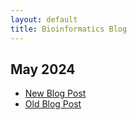 ```yaml
---
layout: default
title: Bioinformatics Blog
---
```



## May 2024

 * [New Blog Post](/pages/2024-04-26-welcome-to-jekyll.markdown)
 * [Old Blog Post](/pages/blogpost_001.md)
